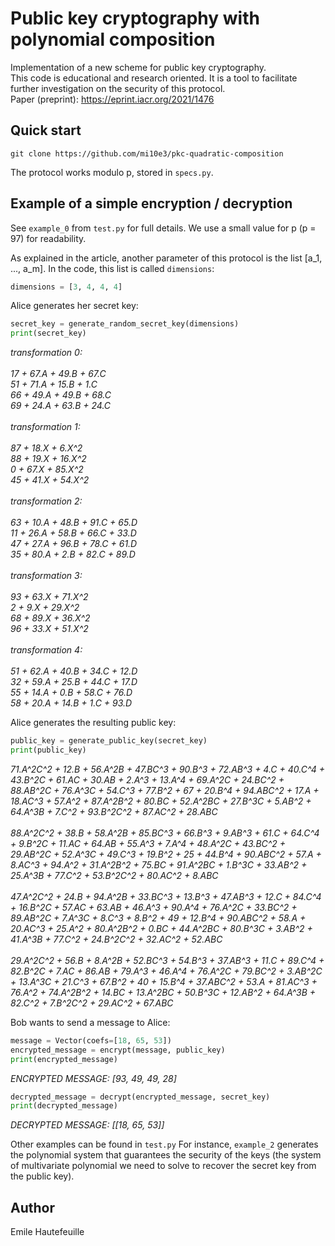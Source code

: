 # Public key cryptography with polynomial composition

Implementation of a new scheme for public key cryptography.
<br>This code is educational and research oriented. It is a tool to facilitate further investigation on the security of this protocol.
<br>Paper (preprint): https://eprint.iacr.org/2021/1476

## Quick start
```
git clone https://github.com/mi10e3/pkc-quadratic-composition
```

The protocol works modulo p, stored in `specs.py`.

## Example of a simple encryption / decryption

See `example_0` from `test.py` for full details. We use a small value for p (p = 97) for readability.

As explained in the article, another parameter of this protocol is the list [a_1, ..., a_m]. In the code, this list is called `dimensions`:
```python
dimensions = [3, 4, 4, 4]
```

Alice generates her secret key:
```python
secret_key = generate_random_secret_key(dimensions)
print(secret_key)
```

*transformation 0:<br><br>
17 + 67.A + 49.B + 67.C<br>
51 + 71.A + 15.B + 1.C<br>
66 + 49.A + 49.B + 68.C<br>
69 + 24.A + 63.B + 24.C<br><br>
transformation 1:<br><br>
87 + 18.X + 6.X^2<br>
88 + 19.X + 16.X^2<br>
0 + 67.X + 85.X^2<br>
45 + 41.X + 54.X^2<br><br>
transformation 2:<br><br>
63 + 10.A + 48.B + 91.C + 65.D<br>
11 + 26.A + 58.B + 66.C + 33.D<br>
47 + 27.A + 96.B + 78.C + 61.D<br>
35 + 80.A + 2.B + 82.C + 89.D<br><br>
transformation 3:<br><br>
93 + 63.X + 71.X^2<br>
2 + 9.X + 29.X^2<br>
68 + 89.X + 36.X^2<br>
96 + 33.X + 51.X^2<br><br>
transformation 4:<br><br>
51 + 62.A + 40.B + 34.C + 12.D<br>
32 + 59.A + 25.B + 44.C + 17.D<br>
55 + 14.A + 0.B + 58.C + 76.D<br>
58 + 20.A + 14.B + 1.C + 93.D*

Alice generates the resulting public key:
```python
public_key = generate_public_key(secret_key)
print(public_key)

```

*71.A^2C^2 + 12.B + 56.A^2B + 47.BC^3 + 90.B^3 + 72.AB^3 + 4.C + 40.C^4 + 43.B^2C + 61.<span>AC + 30.AB + 2.A^3 + 13.A^4 + 69.A^2C + 24.BC^2 + 88.AB^2C + 76.A^3C + 54.C^3 + 77.B^2 + 67 + 20.B^4 + 94.ABC^2 + 17.A + 18.<span>AC^3 + 57.A^2 + 87.A^2B^2 + 80.BC + 52.A^2BC + 27.B^3C + 5.AB^2 + 64.A^3B + 7.C^2 + 93.B^2C^2 + 87.AC^2 + 28.ABC
<br><br>
88.A^2C^2 + 38.B + 58.A^2B + 85.BC^3 + 66.B^3 + 9.AB^3 + 61.C + 64.C^4 + 9.B^2C + 11.<span>AC + 64.AB + 55.A^3 + 7.A^4 + 48.A^2C + 43.BC^2 + 29.AB^2C + 52.A^3C + 49.C^3 + 19.B^2 + 25 + 44.B^4 + 90.ABC^2 + 57.A + 8.AC^3 + 94.A^2 + 31.A^2B^2 + 75.BC + 91.A^2BC + 1.B^3C + 33.AB^2 + 25.A^3B + 77.C^2 + 53.B^2C^2 + 80.<span>AC^2 + 8.ABC
<br><br>
47.A^2C^2 + 24.B + 94.A^2B + 33.BC^3 + 13.B^3 + 47.AB^3 + 12.C + 84.C^4 + 16.B^2C + 57.<span>AC + 63.AB + 46.A^3 + 90.A^4 + 76.A^2C + 33.BC^2 + 89.AB^2C + 7.A^3C + 8.C^3 + 8.B^2 + 49 + 12.B^4 + 90.ABC^2 + 58.A + 20.<span>AC^3 + 25.A^2 + 80.A^2B^2 + 0.BC + 44.A^2BC + 80.B^3C + 3.AB^2 + 41.A^3B + 77.C^2 + 24.B^2C^2 + 32.AC^2 + 52.ABC
<br><br>
29.A^2C^2 + 56.B + 8.A^2B + 52.BC^3 + 54.B^3 + 37.AB^3 + 11.C + 89.C^4 + 82.B^2C + 7.<span>AC + 86.AB + 79.A^3 + 46.A^4 + 76.A^2C + 79.BC^2 + 3.AB^2C + 13.A^3C + 21.C^3 + 67.B^2 + 40 + 15.B^4 + 37.ABC^2 + 53.A + 81.<span>AC^3 + 76.A^2 + 74.A^2B^2 + 14.BC + 13.A^2BC + 50.B^3C + 12.AB^2 + 64.A^3B + 82.C^2 + 7.B^2C^2 + 29.<span>AC^2 + 67.ABC*


Bob wants to send a message to Alice:

```python
message = Vector(coefs=[18, 65, 53])
encrypted_message = encrypt(message, public_key)
print(encrypted_message)
```

*ENCRYPTED MESSAGE: [93, 49, 49, 28]*

```python
decrypted_message = decrypt(encrypted_message, secret_key)
print(decrypted_message)
```

*DECRYPTED MESSAGE: [[18, 65, 53]]*

Other examples can be found in `test.py` For instance, `example_2` generates the polynomial system that guarantees the security of the keys (the system of multivariate polynomial we need to solve to recover the secret key from the public key).


## Author

Emile Hautefeuille
